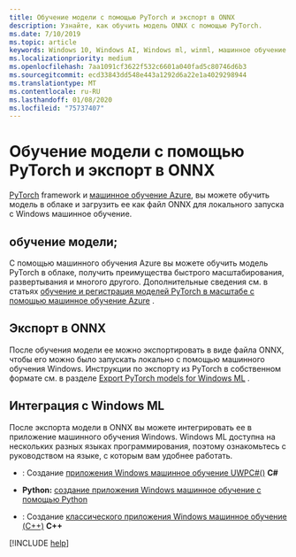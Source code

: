 ```yaml
---
title: Обучение модели с помощью PyTorch и экспорт в ONNX
description: Узнайте, как обучить модель ONNX с помощью PyTorch.
ms.date: 7/10/2019
ms.topic: article
keywords: Windows 10, Windows AI, Windows ml, winml, машинное обучение Windows, pytorch
ms.localizationpriority: medium
ms.openlocfilehash: 7aa1091cf3622f532c6601a040fad5c80746d6b3
ms.sourcegitcommit: ecd33843dd548e443a1292d6a22e1a4029298944
ms.translationtype: MT
ms.contentlocale: ru-RU
ms.lasthandoff: 01/08/2020
ms.locfileid: "75737407"
---
```

# <a name="train-a-model-with-pytorch-and-export-to-onnx"></a>Обучение модели с помощью PyTorch и экспорт в ONNX

[PyTorch](https://pytorch.org/) framework и [машинное обучение Azure](https://azure.microsoft.com/services/machine-learning-service/), вы можете обучить модель в облаке и загрузить ее как файл ONNX для локального запуска с Windows машинное обучение.

## <a name="train-the-model"></a>обучение модели;

С помощью машинного обучения Azure вы можете обучить модель PyTorch в облаке, получить преимущества быстрого масштабирования, развертывания и многого другого. Дополнительные сведения см. в статьях [обучение и регистрация моделей PyTorch в масштабе с помощью машинное обучение Azure](https://docs.microsoft.com/azure/machine-learning/service/how-to-train-pytorch) .

## <a name="export-to-onnx"></a>Экспорт в ONNX

После обучения модели ее можно экспортировать в виде файла ONNX, чтобы его можно было запускать локально с помощью машинного обучения Windows. Инструкции по экспорту из PyTorch в собственном формате см. в разделе [Export PyTorch models for Windows ML](https://github.com/onnx/tutorials/blob/master/tutorials/ExportModelFromPyTorchForWinML.md) .


## <a name="integrate-with-windows-ml"></a>Интеграция с Windows ML

После экспорта модели в ONNX вы можете интегрировать ее в приложение машинного обучения Windows. Windows ML доступна на нескольких разных языках программирования, поэтому ознакомьтесь с руководством на языке, с которым вам удобнее работать.

* : Создание [приложения Windows машинное обучение UWPC#()](https://docs.microsoft.com/windows/ai/windows-ml/get-started-uwp)  **C#**

* **Python:** [создание приложения Windows машинное обучение с помощью Python](https://github.com/Microsoft/xlang/tree/master/samples/python/winml_tutorial)

* : Создание [классического приложения Windows машинное обучение (C++)](https://docs.microsoft.com/windows/ai/windows-ml/get-started-desktop)  **C++**

[!INCLUDE [help](../includes/get-help.md)]
